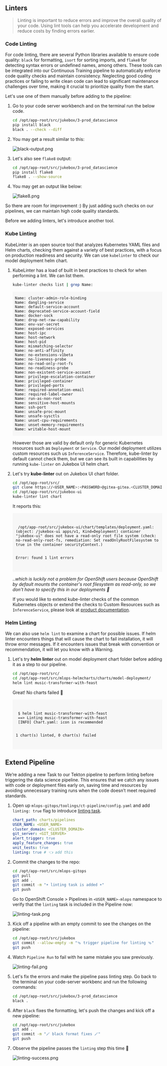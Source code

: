 ## Linters

> Linting is important to reduce errors and improve the overall quality of your code. Using lint tools can help you accelerate development and reduce costs by finding errors earlier.

### Code Linting

For code linting, there are several Python libraries available to ensure code quality: `black` for formatting, `isort` for sorting imports, and `flake8` for detecting syntax errors or undefined names, among others. These tools can be integrated into our Continuous Training pipeline to automatically enforce code quality checks and maintain consistency. Neglecting good coding practices or failing to write clean code can lead to significant maintenance challenges over time, making it crucial to prioritize quality from the start.

Let's use one of them manually before adding to the pipeline:

1. Go to your code server workbench and on the terminal run the below code.

    ```bash
    cd /opt/app-root/src/jukebox/3-prod_datascience
    pip install black
    black . --check --diff
    ```

2. You may get a result similar to this:
   
   ![black-output.png](./images/black-output.png)

3. Let's also see `flake8` output:

    ```bash
    cd /opt/app-root/src/jukebox/3-prod_datascience
    pip install flake8
    flake8 . --show-source
    ```

4. You may get an output like below:

    ![flake8.png](./images/flake8.png)

So there are room for improvement :) By just adding such checks on our pipelines, we can maintain high code quality standards. 

Before we adding linters, let's introduce another tool.

### Kube Linting

KubeLinter is an open source tool that analyzes Kubernetes YAML files and Helm charts, checking them against a variety of best practices, with a focus on production readiness and security. We can use `kubelinter` to check our model deployment helm chart.

1. KubeLinter has a load of built in best practices to check for when performing a lint. We can list them.

    ```bash
    kube-linter checks list | grep Name:
    ```

    <div class="highlight" style="background: #f7f7f7">
    <pre><code class="language-yaml">
    Name: cluster-admin-role-binding
    Name: dangling-service
    Name: default-service-account
    Name: deprecated-service-account-field
    Name: docker-sock
    Name: drop-net-raw-capability
    Name: env-var-secret
    Name: exposed-services
    Name: host-ipc
    Name: host-network
    Name: host-pid
    Name: mismatching-selector
    Name: no-anti-affinity
    Name: no-extensions-v1beta
    Name: no-liveness-probe
    Name: no-read-only-root-fs
    Name: no-readiness-probe
    Name: non-existent-service-account
    Name: privilege-escalation-container
    Name: privileged-container
    Name: privileged-ports
    Name: required-annotation-email
    Name: required-label-owner
    Name: run-as-non-root
    Name: sensitive-host-mounts
    Name: ssh-port
    Name: unsafe-proc-mount
    Name: unsafe-sysctls
    Name: unset-cpu-requirements
    Name: unset-memory-requirements
    Name: writable-host-mount
    </code></pre></div>

    However those are valid by default only for generic Kubernetes resources such as `Deployment` or `Service`. Our model deployment utilizes custom resources such us `InferenceService`. Therefore, kube-linter by default cannot check them, but we can see its built in capabilities by running `kube-linter` on Jukebox UI helm chart.

2. Let's try **kube-linter** out on Jukebox UI chart folder. 
   
    ```bash
    cd /opt/app-root/src/
    git clone https://<USER_NAME>:<PASSWORD>@gitea-gitea.<CLUSTER_DOMAIN>/<USER_NAME>/jukebox-ui.git
    cd /opt/app-root/src/jukebox-ui
    kube-linter lint chart
    ```

    It reports this:
    <div class="highlight" style="background: #f7f7f7; overflow-x: auto; padding: 10px;">
    <pre><code class="language-bash">
    /opt/app-root/src/jukebox-ui/chart/templates/deployment.yaml: (object: <no namespace>/jukebox-ui apps/v1, Kind=Deployment) container "jukebox-ui" does not have a read-only root file system (check: no-read-only-root-fs, remediation: Set readOnlyRootFilesystem to true in the container securityContext.)

    Error: found 1 lint errors
    </code></pre>
    </div>

    _..which is luckily not a problem for OpenShift users because OpenShift by default mounts the container's root filesystem as read-only, so we don't have to specify this in our deployments 🎉_

    If you would like to extend kube-linter checks of the common Kubernetes objects or extend the checks to Custom Resources such as `InferenceService`, please look at [product documentation](https://docs.kubelinter.io/#/configuring-kubelinter?id=run-custom-checks).

### Helm Linting

We can also use `helm lint` to examine a chart for possible issues. If helm linter encounters things that will cause the chart to fail installation, it will throw error messages. If it encounters issues that break with convention or recommendation, it will let you know with a Warning.

1. Let's try **helm linter** out on model deployment chart folder before adding it as a step to our pipeline. 

    ```bash
    cd /opt/app-root/src/
    cd /opt/app-root/src/mlops-helmcharts/charts/model-deployment/
    helm lint music-transformer-with-feast
    ```

    Great! No charts failed 👏

    <div class="highlight" style="background: #f7f7f7; overflow-x: auto; padding: 10px;">
    <pre><code class="language-bash">
    $ helm lint music-transformer-with-feast 
    ==> Linting music-transformer-with-feast
    [INFO] Chart.yaml: icon is recommended

    1 chart(s) linted, 0 chart(s) failed
    </code></pre>
    </div>

## Extend Pipeline


We’re adding a new Task to our Tekton pipeline to perform linting before triggering the data science pipeline. This ensures that we catch any issues with code or deployment files early on, saving time and resources by avoiding unnecessary training runs when the code doesn’t meet required standards.

1. Open up `mlops-gitops/toolings/ct-pipeline/config.yaml` and add `linting: true` flag to introduce [linting task](https://<GIT_SERVER>/<USER_NAME>/mlops-helmcharts/src/branch/main/charts/pipelines/templates/tasks/linting.yaml).

    ```yaml
    chart_path: charts/pipelines
    USER_NAME: <USER_NAME>
    cluster_domain: <CLUSTER_DOMAIN>
    git_server: <GIT_SERVER> 
    alert_trigger: true 
    apply_feature_changes: true
    unit_tests: true
    linting: true # 👈 add this
    ```

2. Commit the changes to the repo:

    ```bash
    cd /opt/app-root/src/mlops-gitops
    git pull
    git add .
    git commit -m "☀️ linting task is added ☀️"
    git push
    ```

    Go to OpenShift Console > Pipelines in `<USER_NAME>-mlops` namespace to verify that the `linting` task is included in the  Pipeline now:

    ![linting-task.png](./images/linting-task.png)

3. Kick off a pipeline with an empty commit to see the changes on the pipeline:

    ```bash
    cd /opt/app-root/src/jukebox
    git commit --allow-empty -m "🩴 trigger pipeline for linting 🩴"
    git push
    ```

4. Watch `Pipeline Run` to fail with he same mistake you saw previously. 

    ![linting-fail.png](./images/linting-fail.png)

5. Let's fix the errors and make the pipeline pass linting step. Go back to the terminal on your code-server workbenc and run the following commands:
   
    ```bash
    cd /opt/app-root/src/jukebox/3-prod_datascience
    black .
    ```

6. After `black` fixes the formatting, let's push the changes and kick off a new pipeline:

    ```bash
    cd /opt/app-root/src/jukebox
    git add .
    git commit -m "🪄 black format fixes 🪄"
    git push
    ```

7. Observe the pipeline passes the `linting` step this time 🥳

    ![linting-success.png](./images/linting-success.png)






